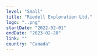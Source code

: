 ```yaml
---
level: "Small"
title: "Riedell Exploration Ltd."
logo: "..png"
startDate: "2022-02-01"
endDate: "2023-02-28"
link: ""
country: "Canada"
---
```


